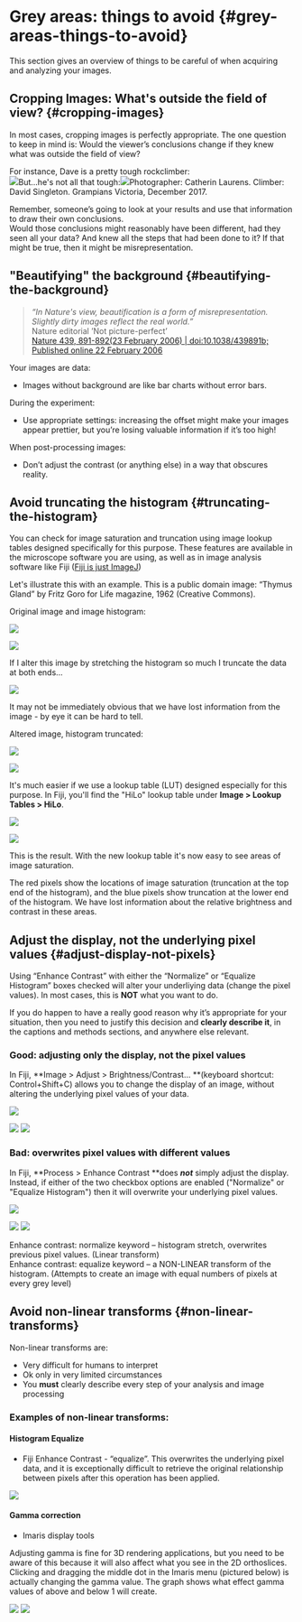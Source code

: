 # Grey areas: things to avoid {#grey-areas-things-to-avoid}

This section gives an overview of things to be careful of when acquiring and analyzing your images.

## Cropping Images: What's outside the field of view? {#cropping-images}

In most cases, cropping images is perfectly appropriate. The one question to keep in mind is: Would the viewer’s conclusions change if they knew what was outside the field of view?

For instance, Dave is a pretty tough rockclimber:  
![](/assets/images/Dave_Grampians_Dec2017_cropped_%28crompressed%29.jpg)But...he's not all that tough:![](/assets/images/Dave_Grampians_Dec2017_boxed_%28crompressed%29.jpg)Photographer: Catherin Laurens. Climber: David Singleton. Grampians Victoria, December 2017.

Remember, someone’s going to look at your results and use that information to draw their own conclusions.  
Would those conclusions might reasonably have been different, had they seen all your data? And knew all the steps that had been done to it? If that might be true, then it might be misrepresentation.

## "Beautifying" the background {#beautifying-the-background}

> _“In Nature's view, beautification is a form of misrepresentation. Slightly dirty images reflect the real world.”_  
> Nature editorial ’Not picture-perfect’  
> [Nature 439, 891-892\(23 February 2006\) \| doi:10.1038/439891b; Published online 22 February 2006](http://www.nature.com/nature/journal/v439/n7079/full/439891b.html?foxtrotcallback=true)

Your images are data:

* Images without background are like bar charts without error bars.

During the experiment:

* Use appropriate settings: increasing the offset might make your images appear prettier, but you’re losing valuable information if it’s too high!

When post-processing images:

* Don’t adjust the contrast \(or anything else\) in a way that obscures reality.

## Avoid truncating the histogram {#truncating-the-histogram}

You can check for image saturation and truncation using image lookup tables designed specifically for this purpose. These features are available in the microscope software you are using, as well as in image analysis software like Fiji \([Fiji is just ImageJ](http://fiji.sc/)\)

Let's illustrate this with an example. This is a public domain image: “Thymus Gland” by Fritz Goro for Life magazine, 1962 \(Creative Commons\).

Original image and image histogram:

![](/assets/images/ThymusGland_original_image.jpg)

![](/assets/images/Histogram_diagram_original.jpg)

If I alter this image by stretching the histogram so much I truncate the data at both ends...

![](/assets/images/Histogram_diagram_streching.jpg)

It may not be immediately obvious that we have lost information from the image - by eye it can be hard to tell.

Altered image, histogram truncated:

![](/assets/images/Fiji_HiLo_LUT_off.jpg)

![](/assets/images/Histogram_diagram_stretched.jpg)

It's much easier if we use a lookup table \(LUT\) designed especially for this purpose. In Fiji, you'll find the "HiLo" lookup table under **Image &gt; Lookup Tables &gt; HiLo**.

![](/assets/images/Fiji_HiLo_LUT_menu.jpg)

![](/assets/images/Fiji_HiLo_LUT_applied.jpg)

This is the result. With the new lookup table it's now easy to see areas of image saturation.

The red pixels show the locations of image saturation \(truncation at the top end of the histogram\), and the blue pixels show truncation at the lower end of the histogram. We have lost information about the relative brightness and contrast in these areas.

## Adjust the display, not the underlying pixel values {#adjust-display-not-pixels}

Using “Enhance Contrast” with either the “Normalize” or “Equalize Histogram” boxes checked will alter your underliying data \(change the pixel values\). In most cases, this is **NOT** what you want to do.

If you do happen to have a really good reason why it’s appropriate for your situation, then you need to justify this decision and **clearly describe it**, in the captions and methods sections, and anywhere else relevant.

### Good: adjusting only the display, not the pixel values

In Fiji, **Image &gt; Adjust &gt; Brightness/Contrast... **\(keyboard shortcut: Control+Shift+C\) allows you to change the display of an image, without altering the underlying pixel values of your data.

![](/assets/images/green_tick.jpg)

![](/assets/images/Fiji_AdjustBrightnessContast_menu.jpg)         ![](/assets/images/Fiji_AdjustBrightnessContast_options.jpg)

### Bad: overwrites pixel values with different values

In Fiji, **Process &gt; Enhance Contrast **does _**not**_ simply adjust the display. Instead, if either of the two checkbox options are enabled \("Normalize" or "Equalize Histogram"\) then it will overwrite your underlying pixel values.

![](/assets/images/red_cross.jpg)

![](/assets/images/Fiji_EnhanceContrast_menu.jpg) ![](/assets/images/Fiji_EnhanceContrast_options_annotated.jpg)

Enhance contrast: normalize keyword – histogram stretch, overwrites previous pixel values. \(Linear transform\)  
Enhance contrast: equalize keyword – a NON-LINEAR transform of the histogram. \(Attempts to create an image with equal numbers of pixels at every grey level\)

## Avoid non-linear transforms {#non-linear-transforms}

Non-linear transforms are:

* Very difficult for humans to interpret
* Ok only in very limited circumstances
* You **must** clearly describe every step of your analysis and image processing

### Examples of non-linear transforms:

#### Histogram Equalize

* Fiji Enhance Contrast - “equalize”. This overwrites the underlying pixel data, and it is exceptionally difficult to retrieve the original relationship between pixels after this operation has been applied.

![](/assets/images/HistogramEqualize_example_StackOverflow.jpg)

#### Gamma correction

* Imaris display tools

Adjusting gamma is fine for 3D rendering applications, but you need to be aware of this because it will also affect what you see in the 2D orthoslices. Clicking and dragging the middle dot in the Imaris menu \(pictured below\) is actually changing the gamma value. The graph shows what effect gamma values of above and below 1 will create.

![](/assets/images/Imaris_gamma_adjustment.jpg)  ![](/assets/images/Imaris_gamma_adjustment_graph.jpg)

